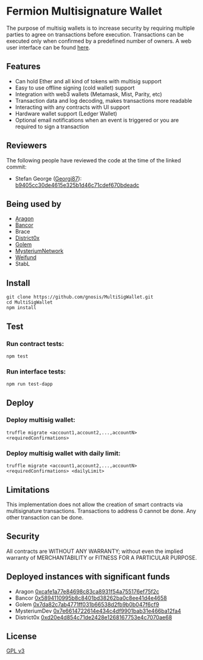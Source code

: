 Fermion Multisignature Wallet
===================


The purpose of multisig wallets is to increase security by requiring multiple parties to agree on transactions before execution. Transactions can be executed only when confirmed by a predefined number of owners. A web user interface can be found [here](/dapp).

Features
-------------

- Can hold Ether and all kind of tokens with multisig support
- Easy to use offline signing (cold wallet) support
- Integration with web3 wallets (Metamask, Mist, Parity, etc)
- Transaction data and log decoding, makes transactions more readable
- Interacting with any contracts with UI support
- Hardware wallet support (Ledger Wallet)
- Optional email notifications when an event is triggered or you are required to sign a transaction

Reviewers
-------------
The following people have reviewed the code at the time of the linked commit:
- Stefan George ([Georgi87](https://github.com/Georgi87)): [b9405cc30de4615e325b1d46c71cdef670bdeadc](https://github.com/ConsenSys/MultiSigWallet/tree/b9405cc30de4615e325b1d46c71cdef670bdeadc)

Being used by
-------------
- [Aragon](https://aragon.one/)
- [Bancor](https://www.bancor.network/)
- Brace
- [District0x](https://district0x.io/)
- [Golem](https://golem.network/)
- [MysteriumNetwork](https://mysterium.network/)
- [Weifund](http://weifund.io/)
- StabL

Install
-------------
```
git clone https://github.com/gnosis/MultiSigWallet.git
cd MultiSigWallet
npm install
```

Test
-------------
### Run contract tests:
```
npm test
```
### Run interface tests:
```
npm run test-dapp
```

Deploy
-------------
### Deploy multisig wallet:
```
truffle migrate <account1,account2,...,accountN> <requiredConfirmations>
```
### Deploy multisig wallet with daily limit:
```
truffle migrate <account1,account2,...,accountN> <requiredConfirmations> <dailyLimit>
```

Limitations
-------------
This implementation does not allow the creation of smart contracts via multisignature transactions.
Transactions to address 0 cannot be done. Any other transaction can be done.

Security
-------------
All contracts are WITHOUT ANY WARRANTY; without even the implied warranty of MERCHANTABILITY or FITNESS FOR A PARTICULAR PURPOSE.

Deployed instances with significant funds
-------------
- Aragon [0xcafe1a77e84698c83ca8931f54a755176ef75f2c](https://etherscan.io/address/0xcafe1a77e84698c83ca8931f54a755176ef75f2c)
- Bancor [0x5894110995b8c8401bd38262ba0c8ee41d4e4658](https://etherscan.io/address/0x5894110995b8c8401bd38262ba0c8ee41d4e4658)
- Golem [0x7da82c7ab4771ff031b66538d2fb9b0b047f6cf9](https://etherscan.io/address/0x7da82c7ab4771ff031b66538d2fb9b0b047f6cf9)
- MysteriumDev [0x7e6614722614e434c4df9901bab31e466ba12fa4](https://etherscan.io/address/0x7e6614722614e434c4df9901bab31e466ba12fa4)
- District0x [0xd20e4d854c71de2428e1268167753e4c7070ae68](https://etherscan.io/address/0xd20e4d854c71de2428e1268167753e4c7070ae68)

License
-------------
[GPL v3](https://www.gnu.org/licenses/gpl-3.0.txt)
